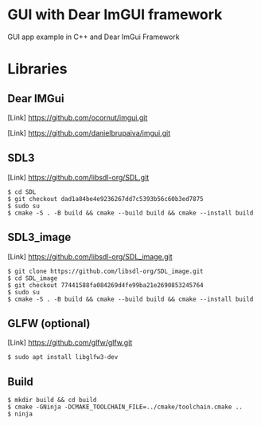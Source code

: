 # GUI with Dear ImGUI framework 

GUI app example in C++ and Dear ImGui Framework

# Libraries

## Dear IMGui
[Link] https://github.com/ocornut/imgui.git

[Link] https://github.com/danielbrupaiva/imgui.git


## SDL3
[Link] https://github.com/libsdl-org/SDL.git
    
    $ cd SDL
    $ git checkout dad1a84be4e9236267dd7c5393b56c60b3ed7875
    $ sudo su
    $ cmake -S . -B build && cmake --build build && cmake --install build

## SDL3_image
[Link] https://github.com/libsdl-org/SDL_image.git
    
    $ git clone https://github.com/libsdl-org/SDL_image.git
    $ cd SDL_image
    $ git checkout 77441588fa084269d4fe99ba21e2690853245764
    $ sudo su
    $ cmake -S . -B build && cmake --build build && cmake --install build

## GLFW (optional)
[Link] https://github.com/glfw/glfw.git
    
    $ sudo apt install libglfw3-dev

## Build

    $ mkdir build && cd build
    $ cmake -GNinja -DCMAKE_TOOLCHAIN_FILE=../cmake/toolchain.cmake ..
    $ ninja
